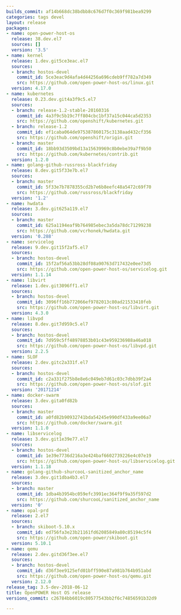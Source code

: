 ```yaml
---
builds_commit: af14b668dc38bdbb8c676d7f0c369f981bea9299
categories: tags devel
layout: release
packages:
- name: open-power-host-os
  release: 38.dev.el7
  sources: []
  version: '3.5'
- name: kernel
  release: 1.dev.git5ce3eac.el7
  sources:
  - branch: hostos-devel
    commit_id: 5ce3eac9d4afa4d44256a696cdeb9ff782a7d349
    src: https://github.com/open-power-host-os/linux.git
  version: 4.17.0
- name: kubernetes
  release: 0.23.dev.git4a3f9c5.el7
  sources:
  - branch: release-1.2-stable-20160316
    commit_id: 4a3f9c5b19c7ff804cbc1bf37a15c044ca5d2353
    src: https://github.com/openshift/kubernetes.git
  - branch: release-1.2
    commit_id: ef1caba064de975387860175c3138aad432cf356
    src: https://github.com/openshift/origin.git
  - branch: master
    commit_id: 18bb93d3509bd13a15639969c8b0ebe39a7f9b50
    src: https://github.com/kubernetes/contrib.git
  version: 1.2.0
- name: golang-github-russross-blackfriday
  release: 8.dev.git5f33e7b.el7
  sources:
  - branch: master
    commit_id: 5f33e7b7878355cd2b7e6b8eefc48a5472c69f70
    src: https://github.com/russross/blackfriday
  version: '1.2'
- name: hwdata
  release: 3.dev.git625a119.el7
  sources:
  - branch: master
    commit_id: 625a1194eaf9b764985ebec3a5da78dc71299238
    src: https://github.com/vcrhonek/hwdata.git
  version: '0.288'
- name: servicelog
  release: 9.dev.git15f2af5.el7
  sources:
  - branch: hostos-devel
    commit_id: 15f2af56a53bb28df08a90763d717432e0ee73d5
    src: https://github.com/open-power-host-os/servicelog.git
  version: 1.1.14
- name: libvirt
  release: 1.dev.git3096ff1.el7
  sources:
  - branch: hostos-devel
    commit_id: 3096ff16b772066ef9782013c80ad21533410feb
    src: https://github.com/open-power-host-os/libvirt.git
  version: 4.3.0
- name: libvpd
  release: 8.dev.git7d959c5.el7
  sources:
  - branch: hostos-devel
    commit_id: 7d959c5ff48978853b01c43e959236988a46a018
    src: https://github.com/open-power-host-os/libvpd.git
  version: 2.2.5
- name: SLOF
  release: 2.dev.gitc2a331f.el7
  sources:
  - branch: hostos-devel
    commit_id: c2a331f275b8e8e6c049eb7d61c03c7dbb39f2a4
    src: https://github.com/open-power-host-os/slof.git
  version: '20171214'
- name: docker-swarm
  release: 3.dev.gita0fd82b
  sources:
  - branch: master
    commit_id: a0fd82b90932741bda54245e990df433a9ee06a7
    src: https://github.com/docker/swarm.git
  version: 1.1.0
- name: libservicelog
  release: 3.dev.git1e39e77.el7
  sources:
  - branch: hostos-devel
    commit_id: 1e39e7736d216a3e424baf6602739226e4c07e19
    src: https://github.com/open-power-host-os/libservicelog.git
  version: 1.1.18
- name: golang-github-shurcooL-sanitized_anchor_name
  release: 3.dev.git1dba4b3.el7
  sources:
  - branch: master
    commit_id: 1dba4b3954bc059efc3991ec364f9f9a35f597d2
    src: https://github.com/shurcooL/sanitized_anchor_name
  version: '0'
- name: opal-prd
  release: 2.el7
  sources:
  - branch: skiboot-5.10.x
    commit_id: ed756fa3e23b21161fd62085849a80c85194c5f4
    src: https://github.com/open-power/skiboot.git
  version: 5.10.1
- name: qemu
  release: 2.dev.gitd36f3ee.el7
  sources:
  - branch: hostos-devel
    commit_id: d36f3ee9125efd01bff590e87a981b764b951abd
    src: https://github.com/open-power-host-os/qemu.git
  version: 2.12.0
release_tag: 3.5-dev-2018-06-12
title: OpenPOWER Host OS release
versions_commit: c26784bb6019c80577543bb2f6c74856591b32d9

---
```

